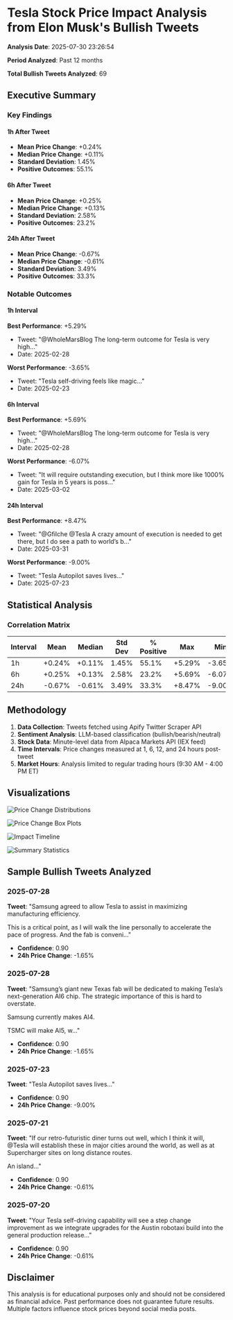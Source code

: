 # Tesla Stock Price Impact Analysis from Elon Musk's Bullish Tweets

**Analysis Date**: 2025-07-30 23:26:54

**Period Analyzed**: Past 12 months

**Total Bullish Tweets Analyzed**: 69

## Executive Summary

### Key Findings

#### 1h After Tweet
- **Mean Price Change**: +0.24%
- **Median Price Change**: +0.11%
- **Standard Deviation**: 1.45%
- **Positive Outcomes**: 55.1%

#### 6h After Tweet
- **Mean Price Change**: +0.25%
- **Median Price Change**: +0.13%
- **Standard Deviation**: 2.58%
- **Positive Outcomes**: 23.2%

#### 24h After Tweet
- **Mean Price Change**: -0.67%
- **Median Price Change**: -0.61%
- **Standard Deviation**: 3.49%
- **Positive Outcomes**: 33.3%

### Notable Outcomes

#### 1h Interval
**Best Performance**: +5.29%
- Tweet: "@WholeMarsBlog The long-term outcome for Tesla is very high..."
- Date: 2025-02-28

**Worst Performance**: -3.65%
- Tweet: "Tesla self-driving feels like magic..."
- Date: 2025-02-23

#### 6h Interval
**Best Performance**: +5.69%
- Tweet: "@WholeMarsBlog The long-term outcome for Tesla is very high..."
- Date: 2025-02-28

**Worst Performance**: -6.07%
- Tweet: "It will require outstanding execution, but I think more like 1000% gain for Tesla in 5 years is poss..."
- Date: 2025-03-02

#### 24h Interval
**Best Performance**: +8.47%
- Tweet: "@Gfilche @Tesla A crazy amount of execution is needed to get there, but I do see a path to world’s b..."
- Date: 2025-03-31

**Worst Performance**: -9.00%
- Tweet: "Tesla Autopilot saves lives..."
- Date: 2025-07-23

## Statistical Analysis

### Correlation Matrix

| Interval | Mean | Median | Std Dev | % Positive | Max | Min |
|----------|------|--------|---------|------------|-----|-----|
| 1h | +0.24% | +0.11% | 1.45% | 55.1% | +5.29% | -3.65% |
| 6h | +0.25% | +0.13% | 2.58% | 23.2% | +5.69% | -6.07% |
| 24h | -0.67% | -0.61% | 3.49% | 33.3% | +8.47% | -9.00% |

## Methodology

1. **Data Collection**: Tweets fetched using Apify Twitter Scraper API
2. **Sentiment Analysis**: LLM-based classification (bullish/bearish/neutral)
3. **Stock Data**: Minute-level data from Alpaca Markets API (IEX feed)
4. **Time Intervals**: Price changes measured at 1, 6, 12, and 24 hours post-tweet
5. **Market Hours**: Analysis limited to regular trading hours (9:30 AM - 4:00 PM ET)

## Visualizations

![Price Change Distributions](price_change_distributions.png)

![Price Change Box Plots](price_change_boxplots.png)

![Impact Timeline](impact_timeline.png)

![Summary Statistics](summary_statistics.png)

## Sample Bullish Tweets Analyzed

### 2025-07-28
**Tweet**: "Samsung agreed to allow Tesla to assist in maximizing manufacturing efficiency.

This is a critical point, as I will walk the line personally to accelerate the pace of progress. And the fab is conveni..."
- **Confidence**: 0.90
- **24h Price Change**: -1.65%

### 2025-07-28
**Tweet**: "Samsung’s giant new Texas fab will be dedicated to making Tesla’s next-generation AI6 chip. The strategic importance of this is hard to overstate.

Samsung currently makes AI4. 

TSMC will make AI5, w..."
- **Confidence**: 0.90
- **24h Price Change**: -1.65%

### 2025-07-23
**Tweet**: "Tesla Autopilot saves lives..."
- **Confidence**: 0.90
- **24h Price Change**: -9.00%

### 2025-07-21
**Tweet**: "If our retro-futuristic diner turns out well, which I think it will, @Tesla will establish these in major cities around the world, as well as at Supercharger sites on long distance routes. 

An island..."
- **Confidence**: 0.90
- **24h Price Change**: -0.61%

### 2025-07-20
**Tweet**: "Your Tesla self-driving capability will see a step change improvement as we integrate upgrades for the Austin robotaxi build into the general production release..."
- **Confidence**: 0.90
- **24h Price Change**: -0.61%

## Disclaimer

This analysis is for educational purposes only and should not be considered as financial advice. Past performance does not guarantee future results. Multiple factors influence stock prices beyond social media posts.
